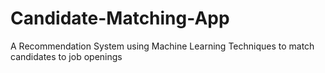 # Candidate-Matching-App
 A Recommendation System using Machine Learning Techniques to match candidates to job openings
